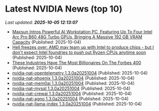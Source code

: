 # Latest NVIDIA News (top 10)
_Last updated: **2025-10-05 12:13:07**_

- [Maxsun Intros Powerful AI Workstation PC, Featuring Up To Four Intel Arc Pro B60 48G Turbo GPUs, Bringing A Massive 192 GB VRAM Capacity](https://wccftech.com/maxsun-intros-powerful-ai-workstation-pc-featuring-up-to-four-intel-arc-pro-b60-48g-turbo-gpus/) (Published: 2025-10-04)
- [Hell freezes over: AMD may team up with Intel to produce chips - but I don't expect Intel foundries to push out Ryzen CPUs anytime soon](https://www.techradar.com/pro/hell-freezes-over-amd-may-team-up-with-intel-to-produce-chips-but-i-dont-expect-intel-foundries-to-push-out-ryzen-cpus-anytime-soon) (Published: 2025-10-04)
- [These Industries Have The Most Billionaires On The Forbes 400](https://www.forbes.com/sites/emilygarcia/2025/10/04/these-industries-have-the-most-billionaires-on-the-forbes-400/) (Published: 2025-10-04)
- [nvidia-nat-opentelemetry 1.3.0a20251004](https://pypi.org/project/nvidia-nat-opentelemetry/1.3.0a20251004/) (Published: 2025-10-04)
- [nvidia-nat-phoenix 1.3.0a20251004](https://pypi.org/project/nvidia-nat-phoenix/1.3.0a20251004/) (Published: 2025-10-04)
- [nvidia-nat-mem0ai 1.3.0a20251004](https://pypi.org/project/nvidia-nat-mem0ai/1.3.0a20251004/) (Published: 2025-10-04)
- [nvidia-nat-mysql 1.3.0a20251004](https://pypi.org/project/nvidia-nat-mysql/1.3.0a20251004/) (Published: 2025-10-04)
- [nvidia-nat-crewai 1.3.0a20251004](https://pypi.org/project/nvidia-nat-crewai/1.3.0a20251004/) (Published: 2025-10-04)
- [nvidia-nat-agno 1.3.0a20251004](https://pypi.org/project/nvidia-nat-agno/1.3.0a20251004/) (Published: 2025-10-04)
- [nvidia-nat-llama-index 1.3.0a20251004](https://pypi.org/project/nvidia-nat-llama-index/1.3.0a20251004/) (Published: 2025-10-04)
